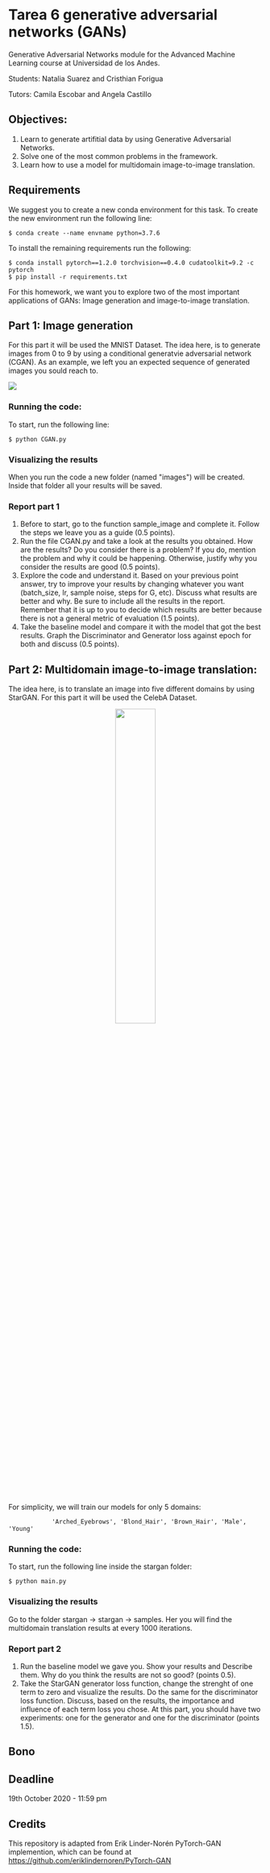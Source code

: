 # Tarea 6 generative adversarial networks (GANs)
Generative Adversarial Networks module for the Advanced Machine Learning course at Universidad de los Andes.

Students: Natalia Suarez and Cristhian Forigua 

Tutors: Camila Escobar and Angela Castillo

## Objectives:
1.  Learn to generate artifitial data by using Generative Adversarial Networks.
2.  Solve one of the most common problems in the framework.
3.  Learn how to use a model for multidomain image-to-image translation.

## Requirements
We suggest you to create a new conda environment for this task. 
To create the new environment run the following line: 
```
$ conda create --name envname python=3.7.6
```
To install the remaining requirements run the following: 
```
$ conda install pytorch==1.2.0 torchvision==0.4.0 cudatoolkit=9.2 -c pytorch
$ pip install -r requirements.txt
```
For this homework, we want you to explore two of the most important applications of GANs: Image generation and image-to-image translation.
## Part 1: Image generation
For this part it will be used the MNIST Dataset. The idea here, is to generate images from 0 to 9 by using a conditional generatvie adversarial network (CGAN). As an example, we left you an expected sequence of generated images you sould reach to.

<img src="https://user-images.githubusercontent.com/66923636/94369443-53caab80-00af-11eb-9a44-1221e2a8716b.png" />

### Running the code:
To start, run the following line: 
```
$ python CGAN.py
```
### Visualizing the results
When you run the code a new folder (named "images") will be created. Inside that folder all your results will be saved. 
### Report part 1
1.  Before to start, go to the function sample_image and complete it. Follow the steps we leave you as a guide (0.5 points). 
2.  Run the file CGAN.py and take a look at the results you obtained. How are the results? Do you consider there is a problem? If you do, mention the problem and why it could be happening. Otherwise, justify why you consider the results are good (0.5 points).
3.  Explore the code and understand it. Based on your previous point answer, try to improve your results by changing whatever you want (batch_size, lr, sample noise, steps for G, etc). Discuss what results are better and why. Be sure to include all the results in the report. Remember that it is up to you to decide which results are better because there is not a general metric of evaluation (1.5 points).
4.  Take the baseline model and compare it with the model that got the best results. Graph the Discriminator and Generator loss against epoch for both and discuss (0.5 points).
## Part 2: Multidomain image-to-image translation: 
The idea here, is to translate an image into five different domains by using StarGAN. For this part it will be used the CelebA Dataset. 
<p align="center"><img width="40%" src="http://mmlab.ie.cuhk.edu.hk/projects/celeba/intro.png" /></p>
For simplicity, we will train our models for only 5 domains: 

                'Arched_Eyebrows', 'Blond_Hair', 'Brown_Hair', 'Male', 'Young'
### Running the code:
To start, run the following line inside the stargan folder: 
```
$ python main.py
```
### Visualizing the results
Go to the folder stargan -> stargan -> samples. Her you will find the multidomain translation results at every 1000 iterations. 
### Report part 2
1.  Run the baseline model we gave you. Show your results and Describe them. Why do you think the results are not so good? (points 0.5).
2.  Take the StarGAN generator loss function, change the strenght of one term to zero and visualize the results. Do the same for the discriminator loss function. Discuss, based on the results, the importance and influence of each term loss you chose. At this part, you should have two experiments: one for the generator and one for the discriminator (points 1.5).
## Bono
## Deadline
19th October 2020 - 11:59 pm
## Credits
This repository is adapted from Erik Linder-Norén PyTorch-GAN implemention, which can be found at https://github.com/eriklindernoren/PyTorch-GAN 
